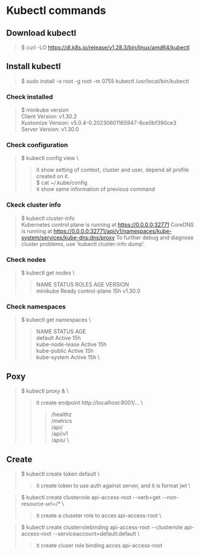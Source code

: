 # **Kubectl** commands

## Download kubectl

> $ curl -LO https://dl.k8s.io/release/v1.28.3/bin/linux/amd64/kubectl

## Install kubectl 

> $ sudo install -o root -g root -m 0755 kubectl /usr/local/bin/kubectl

### Check installed

> $ minikube version \
> Client Version: v1.30.2 \
> Kustomize Version: v5.0.4-0.20230601165947-6ce0bf390ce3 \
> Server Version: v1.30.0

### Check configuration 

> $ kubectl config view \
>> it show setting of context, cluster and user, depend all profile created on it.   \
> $ cat ~/.kube/config \
>> it show same information of previous command

### Ckeck cluster info

> $ kubectl cluster-info \
> Kubernetes control plane is running at https://0.0.0.0:32771
> CoreDNS is running at https://0.0.0.0:32771/api/v1/namespaces/kube-system/services/kube-dns:dns/proxy
> To further debug and diagnose cluster problems, use 'kubectl cluster-info dump'.

### Check nodes

> $ kubectl get nodes \
>> NAME       STATUS   ROLES           AGE   VERSION \
>> minikube   Ready    control-plane   15h   v1.30.0

### Check namespaces

> $ kubectl get namespaces \
>> NAME              STATUS   AGE \
>> default           Active   15h  \
>> kube-node-lease   Active   15h  \
>> kube-public       Active   15h \
>> kube-system       Active   15h \

## Poxy

> $ kubectl proxy & \
>> it create endpoint http://localhost:8001/... \
>>> /healthz \
>>> /metrics \
>>> /api/ \
>>> /api/v1 \
>>> /apis/ \

## Create 

> $ kubectl create token default \
>> it create token to use auth against server, and it is format jwt \

> $ kubectl create clusterrole api-access-root --verb=get --non-resource-url=/* \
>> it create a cluseter role to acces api-access-root  \

> $ kubectl create clusterrolebinding api-access-root --clusterrole api-access-root --serviceaccount=default:default \
>> it create cluser role binding acces api-access-root
